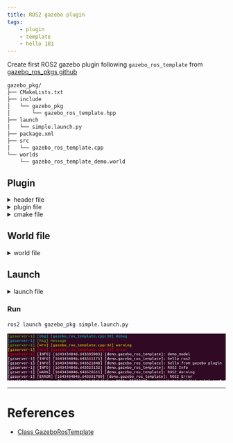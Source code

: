 ```yaml
---
title: ROS2 gazebo plugin
tags:
    - plugin
    - template
    - hello 101
---
```


Create first ROS2 gazebo plugin following `gazebo_ros_template` from [gazebo_ros_pkgs github](https://github.com/ros-simulation/gazebo_ros_pkgs)

```
gazebo_pkg/
├── CMakeLists.txt
├── include
│   └── gazebo_pkg
│       └── gazebo_ros_template.hpp
├── launch
│   └── simple.launch.py
├── package.xml
├── src
│   └── gazebo_ros_template.cpp
└── worlds
    └── gazebo_ros_template_demo.world
```

## Plugin
<details>
    <summary>header file</summary>
    
```cpp title="gazebo_ros_template.hpp" linenums="1" hl_lines="10 12"
{{include("src/gazebo_pkg/include/gazebo_pkg/gazebo_ros_template.hpp")}}
```
</details>

<details>
    <summary>plugin file</summary>
    
```cpp title="gazebo_ros_template.cpp" linenums="1" hl_lines="14 18 28"
{{include("src/gazebo_pkg/src/gazebo_ros_template.cpp")}}
```
</details>

<details>
    <summary>cmake file</summary>

```cmake title="CMakeLists.txt" linenums="1" 
{{include(("src/gazebo_pkg/CMakeLists.txt"))}}
```
</details>

## World file
<details>
    <summary>world file</summary>

```xml title="gazebo_ros_template.world" 
{{include("src/gazebo_pkg/worlds/gazebo_ros_template.world")}}
```
</details>

## Launch
<details>
    <summary>launch file</summary>

```python title="simple.launch.py"
{{include("src/gazebo_pkg/launch/simple.launch.py")}}
```
</details>

### Run
```
ros2 launch gazebo_pkg simple.launch.py
```

![](/images/2022-01-29-07-41-45.png)


---

# References
- [Class GazeboRosTemplate](https://docs.ros.org/en/ros2_packages/rolling/api/gazebo_plugins/generated/classgazebo__plugins_1_1GazeboRosTemplate.html)